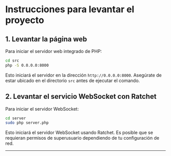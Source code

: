 
# Instrucciones para levantar el proyecto

## 1. Levantar la página web

Para iniciar el servidor web integrado de PHP:

```bash
cd src
php -S 0.0.0.0:8000
```

Esto iniciará el servidor en la dirección `http://0.0.0.0:8000`. Asegúrate de estar ubicado en el directorio `src` antes de ejecutar el comando.

## 2. Levantar el servicio WebSocket con Ratchet

Para iniciar el servidor WebSocket:

```bash
cd server
sudo php server.php
```

Esto iniciará el servidor WebSocket usando Ratchet. Es posible que se requieran permisos de superusuario dependiendo de tu configuración de red.

---

